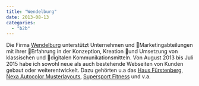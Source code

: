 ```yaml
---
title: "Wendelburg"
date: 2013-08-13
categories: 
  - "b2b"
---
```


Die Firma [Wendelburg](http://wendelburg.com) unterstützt Unternehmen und Marketingabteilungen mit ihrer Erfahrung in der Konzeption, Kreation und Umsetzung von klassischen und digitalen Kommunikationsmitteln. Von August 2013 bis Juli 2015 habe ich sowohl neue als auch bestehende Webseiten von Kunden gebaut oder weiterentwickelt. Dazu gehörten u.a das [Haus Fürstenberg](http://haus-fuerstenberg.de/), [Nexa Autocolor Musterlayouts](http://nexaautocolor-musterlayouts.de/wp-login.php), [Supersport Fitness](http://supersport-fitness.de/) und v.a.
